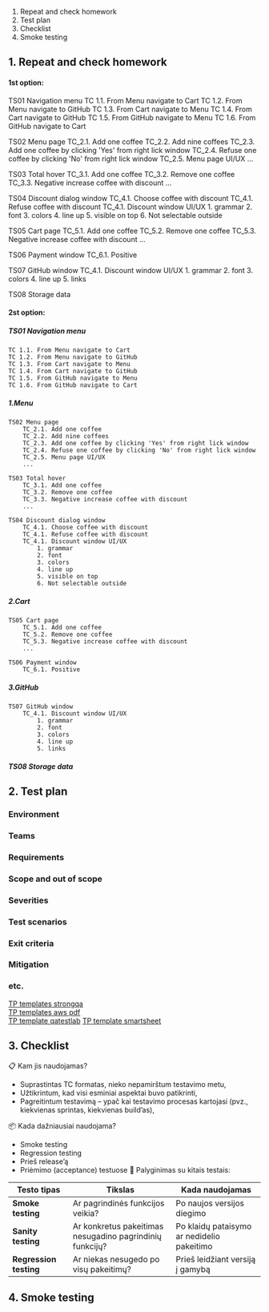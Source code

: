 1. Repeat and check homework
2. Test plan
3. Checklist
4. Smoke testing

## 1. Repeat and check homework

#### 1st option:

TS01 Navigation menu
    TC 1.1. From Menu navigate to Cart
    TC 1.2. From Menu navigate to GitHub
    TC 1.3. From Cart navigate to Menu
    TC 1.4. From Cart navigate to GitHub
    TC 1.5. From GitHub navigate to Menu
    TC 1.6. From GitHub navigate to Cart

TS02 Menu page
    TC_2.1. Add one coffee
    TC_2.2. Add nine coffees
    TC_2.3. Add one coffee by clicking 'Yes' from right lick window
    TC_2.4. Refuse one coffee by clicking 'No' from right lick window
    TC_2.5. Menu page UI/UX
    ...

TS03 Total hover
    TC_3.1. Add one coffee
    TC_3.2. Remove one coffee
    TC_3.3. Negative increase coffee with discount
    ...

TS04 Discount dialog window
    TC_4.1. Choose coffee with discount
    TC_4.1. Refuse coffee with discount
    TC_4.1. Discount window UI/UX
        1. grammar
        2. font
        3. colors
        4. line up
        5. visible on top
        6. Not selectable outside

TS05 Cart page
    TC_5.1. Add one coffee
    TC_5.2. Remove one coffee
    TC_5.3. Negative increase coffee with discount
    ...

TS06 Payment window
    TC_6.1. Positive

TS07 GitHub window
    TC_4.1. Discount window UI/UX
        1. grammar
        2. font
        3. colors
        4. line up
        5. links

TS08 Storage data

#### 2st option:

##### TS01 Navigation menu
    TC 1.1. From Menu navigate to Cart
    TC 1.2. From Menu navigate to GitHub
    TC 1.3. From Cart navigate to Menu
    TC 1.4. From Cart navigate to GitHub
    TC 1.5. From GitHub navigate to Menu
    TC 1.6. From GitHub navigate to Cart

##### 1.Menu
    TS02 Menu page
        TC_2.1. Add one coffee
        TC_2.2. Add nine coffees
        TC_2.3. Add one coffee by clicking 'Yes' from right lick window
        TC_2.4. Refuse one coffee by clicking 'No' from right lick window
        TC_2.5. Menu page UI/UX
        ...

    TS03 Total hover
        TC_3.1. Add one coffee
        TC_3.2. Remove one coffee
        TC_3.3. Negative increase coffee with discount
        ...

    TS04 Discount dialog window
        TC_4.1. Choose coffee with discount
        TC_4.1. Refuse coffee with discount
        TC_4.1. Discount window UI/UX
            1. grammar
            2. font
            3. colors
            4. line up
            5. visible on top
            6. Not selectable outside

##### 2.Cart
    TS05 Cart page
        TC_5.1. Add one coffee
        TC_5.2. Remove one coffee
        TC_5.3. Negative increase coffee with discount
        ...

    TS06 Payment window
        TC_6.1. Positive

##### 3.GitHub
    TS07 GitHub window
        TC_4.1. Discount window UI/UX
            1. grammar
            2. font
            3. colors
            4. line up
            5. links

##### TS08 Storage data



## 2. Test plan

### Environment
### Teams
### Requirements
### Scope and out of scope
### Severities
### Test scenarios
### Exit criteria
### Mitigation
### etc. 

[TP templates strongqa](https://strongqa.com/qa-portal/testing-docs-templates/test-plan)  
[TP templates aws pdf](https://strongqa-production-assets.s3.amazonaws.com/uploads/document/doc/61/test-plan-template-05.pdf)  
[TP template qatestlab](https://qatestlab.com/assets/Uploads/QATestLab-Testplan-Project-Name.pdf) 
[TP template smartsheet](https://www.smartsheet.com/content/quality-assurance-templates?srsltid=AfmBOoqTmQO-TwjH3_J3tJtwhnEKEvIjl38GQkkhltp3SdB-pcOMaghS#project-quality-assurance-plan-template)  

## 3. Checklist


📋 Kam jis naudojamas?
* Suprastintas TC formatas, nieko nepamirštum testavimo metu,
* Užtikrintum, kad visi esminiai aspektai buvo patikrinti,
* Pagreitintum testavimą – ypač kai testavimo procesas kartojasi (pvz., kiekvienas sprintas, kiekvienas build’as),
  
📦 Kada dažniausiai naudojama?
* Smoke testing
* Regression testing
* Prieš release’ą
* Priėmimo (acceptance) testuose
🧪 Palyginimas su kitais testais:

| Testo tipas            | Tikslas                                                  | Kada naudojamas                            |
| ---------------------- | -------------------------------------------------------- | ------------------------------------------ |
| **Smoke testing**      | Ar pagrindinės funkcijos veikia?                         | Po naujos versijos diegimo                 |
| **Sanity testing**     | Ar konkretus pakeitimas nesugadino pagrindinių funkcijų? | Po klaidų pataisymo ar nedidelio pakeitimo |
| **Regression testing** | Ar niekas nesugedo po visų pakeitimų?                    | Prieš leidžiant versiją į gamybą           |


## 4. Smoke testing


